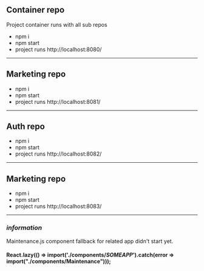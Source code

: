 ## Container repo
Project container runs with all sub repos
- npm i
- npm start
- project runs http://localhost:8080/
---
## Marketing repo
- npm i
- npm start
- project runs http://localhost:8081/
---
## Auth repo
- npm i
- npm start
- project runs http://localhost:8082/
---
## Marketing repo
- npm i
- npm start
- project runs http://localhost:8083/
---

### *information*

Maintenance.js component fallback for related app didn't start yet.

#### React.lazy(() => import('./components/*SOMEAPP*').catch(error => import("./components/Maintenance")));
